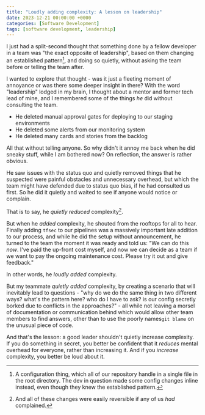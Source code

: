 ```yaml
---
title: "Loudly adding complexity: A lesson on leadership"
date: 2023-12-21 00:00:00 +0000
categories: [Software Development]
tags: [software development, leadership]
---
```


I just had a split-second thought that something done by a fellow developer in a
team was "the exact opposite of leadership", based on them changing an
established pattern[^config-not-code], and doing so quietly, without asking the
team before or telling the team after.

I wanted to explore that thought - was it just a fleeting moment of annoyance or
was there some deeper insight in there? With the word "leadership" lodged in my
brain, I thought about a mentor and former tech lead of mine, and I remembered
some of the things _he_ did without consulting the team.

- He deleted manual approval gates for deploying to our staging environments
- He deleted some alerts from our monitoring system
- He deleted many cards and stories from the backlog

All that without telling anyone. So why didn't it annoy me back when he did
sneaky stuff, while I am bothered now? On reflection, the answer is rather
obvious.

He saw issues with the status quo and quietly removed things that he suspected
were painful obstacles and unnecessary overhead, but which the team might have
defended due to status quo bias, if he had consulted us first. So he did it
quietly and waited to see if anyone would notice or complain.

That is to say, he _quietly reduced_ complexity[^reversible].

But when he _added_ complexity, he shouted from the rooftops for all to hear.
Finally adding `tfsec` to our pipelines was a massively important late addition
to our process, and while he did the setup without announcement, he turned to
the team the moment it was ready and told us: "We can do this _now_. I've paid
the up-front cost myself, and now we can decide as a team if we want to pay the
ongoing maintenance cost. Please try it out and give feedback."

In other words, he _loudly added_ complexity.

But my teammate _quietly added_ complexity, by creating a scenario that will
inevitably lead to questions - "why do we do the same thing in two different
ways? what's the pattern here? who do I have to ask? is our config secretly
borked due to conflicts in the approaches?" - all while not leaving a morsel of
documentation or communication behind which would allow other team members to
find answers, other than to use the poorly names`git blame` on the unusual piece
of code.

And that's the lesson: a good leader shouldn't quietly increase complexity. If
you do something in secret, you better be confident that it _reduces_ mental
overhead for everyone, rather than increasing it. And if you _increase_
complexity, you better be loud about it.

[^config-not-code]: A configuration thing, which all of our repository handle in
a single file in the root directory. The dev in question made some config
changes inline instead, even though they knew the established pattern.

[^reversible]: And all of these changes were easily reversible if any of us
_had_ complained.
